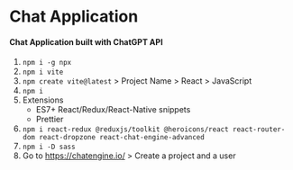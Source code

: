# Chat Application

#### Chat Application built with ChatGPT API

1. `npm i -g npx`
2. `npm i vite`
3. `npm create vite@latest` > Project Name > React > JavaScript
4. `npm i`
5. Extensions
   - ES7+ React/Redux/React-Native snippets
   - Prettier
6. `npm i react-redux @reduxjs/toolkit @heroicons/react react-router-dom react-dropzone react-chat-engine-advanced`
7. `npm i -D sass`
8. Go to https://chatengine.io/ > Create a project and a user
